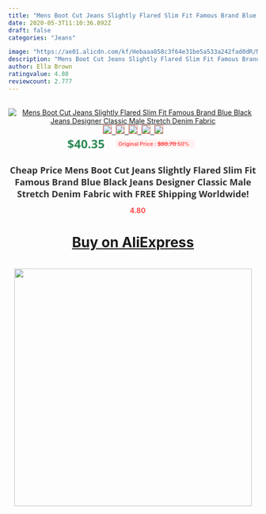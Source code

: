 ```yaml
---
title: "Mens Boot Cut Jeans Slightly Flared Slim Fit Famous Brand Blue Black Jeans Designer Classic Male Stretch Denim Fabric"
date: 2020-05-3T11:10:36.892Z
draft: false
categories: "Jeans"

image: "https://ae01.alicdn.com/kf/Hebaaa858c3f64e31be5a533a242fad0dR/Mens-Boot-Cut-Jeans-Slightly-Flared-Slim-Fit-Famous-Brand-Blue-Black-Jeans-Designer-Classic-Male.jpg"
description: "Mens Boot Cut Jeans Slightly Flared Slim Fit Famous Brand Blue Black Jeans Designer Classic Male Stretch Denim Fabric"
author: Ella Brown
ratingvalue: 4.80
reviewcount: 2.777
---
```

<br>
<div style="text-align: center;">
<a href="https://s.click.aliexpress.com/e/_AVCU7F" target="_blank" rel="nofollow noopener noreferrer"><img alt="Mens Boot Cut Jeans Slightly Flared Slim Fit Famous Brand Blue Black Jeans Designer Classic Male Stretch Denim Fabric" class="magnifier-image" src="https://ae01.alicdn.com/kf/Hebaaa858c3f64e31be5a533a242fad0dR/Mens-Boot-Cut-Jeans-Slightly-Flared-Slim-Fit-Famous-Brand-Blue-Black-Jeans-Designer-Classic-Male.jpg_640x640.jpg">
<br>
<img style="border:1px solid salmon" src="https://ae01.alicdn.com/kf/Hebaaa858c3f64e31be5a533a242fad0dR/Mens-Boot-Cut-Jeans-Slightly-Flared-Slim-Fit-Famous-Brand-Blue-Black-Jeans-Designer-Classic-Male.jpg_120x120.jpg">&nbsp;&nbsp;<img style="border:1px solid salmon" src="https://ae01.alicdn.com/kf/Hb7c218ed2b32499080cf224bbead25c4K/Mens-Boot-Cut-Jeans-Slightly-Flared-Slim-Fit-Famous-Brand-Blue-Black-Jeans-Designer-Classic-Male.jpg_120x120.jpg">&nbsp;&nbsp;<img style="border:1px solid salmon" src="https://ae01.alicdn.com/kf/H1c2c30005d954e1f82c14dec8f8700eaR/Mens-Boot-Cut-Jeans-Slightly-Flared-Slim-Fit-Famous-Brand-Blue-Black-Jeans-Designer-Classic-Male.jpg_120x120.jpg">&nbsp;&nbsp;<img style="border:1px solid salmon" src="https://ae01.alicdn.com/kf/Hdff9e392981645b9a8ca5b0711e76c28W/Mens-Boot-Cut-Jeans-Slightly-Flared-Slim-Fit-Famous-Brand-Blue-Black-Jeans-Designer-Classic-Male.jpg_120x120.jpg">&nbsp;&nbsp;<img style="border:1px solid salmon" src="https://ae01.alicdn.com/kf/H55add1128be4413695e94307fc96a805R/Mens-Boot-Cut-Jeans-Slightly-Flared-Slim-Fit-Famous-Brand-Blue-Black-Jeans-Designer-Classic-Male.jpg_120x120.jpg"></a></div><br0>
<div style="text-align: center;"><span style="background-color: white; border: 0px; box-sizing: border-box; color: seagreen; display: inline-block; font-family: &quot;open sans&quot; , &quot;arial&quot; , &quot;helvetica&quot; , sans-serif , &quot;heiti&quot;; font-size: 24px; font-stretch: inherit; font-weight: 700; line-height: inherit; margin: 0px 10px 0px 0px; padding: 0px; vertical-align: middle;">$40.35 </span>
<span style="background: rgb(255 , 241 , 241); border-radius: 3px; border: 0px; box-sizing: border-box; color: #ff4747; display: inline-block; font-family: inherit; font-size: 12px; font-stretch: inherit; font-style: inherit; font-variant: inherit; font-weight: 600; line-height: inherit; margin: 0px; padding: 2px 5px; transform: scale(0.9); vertical-align: middle;">Original Price : <b style="text-decoration: line-through;">$80.70 </b> 50%&nbsp;&nbsp;</span></div>
<h1 style="color: #333333; display: inline-block; font-family: &quot;open sans&quot; , &quot;arial&quot; , &quot;helvetica&quot; , sans-serif , &quot;heiti&quot;; font-size: 18px; font-stretch: inherit; font-weight: 700; text-align: center;">Cheap Price Mens Boot Cut Jeans Slightly Flared Slim Fit Famous Brand Blue Black Jeans Designer Classic Male Stretch Denim Fabric with FREE Shipping Worldwide!</h1>
<div style="color: #ff4747; text-align: center;">
<img src="https://4.bp.blogspot.com/-M0ZcTcb-5uY/XleCXlxnR4I/AAAAAAAAAEc/OrjgMkXV1oMQFaCRZj5HQwOCBcu3w1FegCPcBGAYYCw/s1600/star.png" style="height: 15px;">&nbsp;<b>4.80</b></div>
<div class="button_cont" align="center"><a class="buynow_a" href="https://s.click.aliexpress.com/e/_AVCU7F" target="_blank" rel="nofollow noopener noreferrer"><H1>Buy on AliExpress</H1></a></div><br>
<div class="separator" style="clear: both; text-align: center;">
<img src="https://lh3.googleusercontent.com/-pTy5HemUv9M/XlePHvY0dAI/AAAAAAAAAE4/0nX5iRUoIWY8eMW9Dpxeirr157OZliDIgCLcBGAsYHQ/s1600/badge.gif" width="480">
</div>
